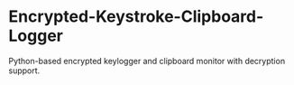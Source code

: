 # Encrypted-Keystroke-Clipboard-Logger
Python-based encrypted keylogger and clipboard monitor with decryption support.
